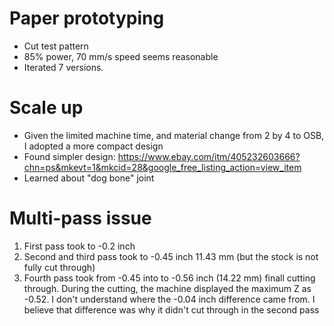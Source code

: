 # Paper prototyping

- Cut test pattern
- 85% power, 70 mm/s speed seems reasonable
- Iterated 7 versions.

# Scale up

- Given the limited machine time, and material change from 2 by 4 to OSB, I adopted a more compact design
- Found simpler design: https://www.ebay.com/itm/405232603666?chn=ps&mkevt=1&mkcid=28&google_free_listing_action=view_item
- Learned about "dog bone" joint

# Multi-pass issue

1. First pass took to -0.2 inch
2. Second and third pass took to -0.45 inch 11.43 mm (but the stock is not fully cut through)
3. Fourth pass took from -0.45 into to -0.56 inch (14.22 mm) finall cutting through.
   During the cutting, the machine displayed the maximum Z as -0.52. I don't understand where the -0.04 inch difference came from. I believe that difference was why it didn't cut through in the second pass
